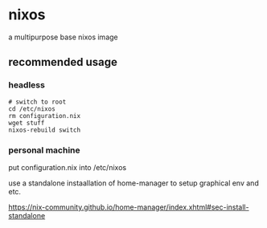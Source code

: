 # nixos
a multipurpose base nixos image

## recommended usage
### headless
```
# switch to root
cd /etc/nixos
rm configuration.nix
wget stuff
nixos-rebuild switch
```

### personal machine
put configuration.nix into /etc/nixos

use a standalone instaallation of home-manager to setup graphical env and etc.

https://nix-community.github.io/home-manager/index.xhtml#sec-install-standalone
